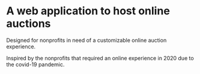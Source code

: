 # A web application to host online auctions

Designed for nonprofits in need of a customizable online auction experience.

Inspired by the nonprofits that required an online experience in 2020 due to the covid-19 pandemic.
